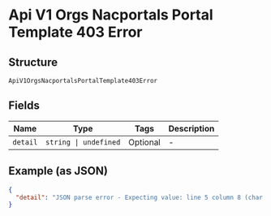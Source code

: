 
# Api V1 Orgs Nacportals Portal Template 403 Error

## Structure

`ApiV1OrgsNacportalsPortalTemplate403Error`

## Fields

| Name | Type | Tags | Description |
|  --- | --- | --- | --- |
| `detail` | `string \| undefined` | Optional | - |

## Example (as JSON)

```json
{
  "detail": "JSON parse error - Expecting value: line 5 column 8 (char 56)"
}
```


